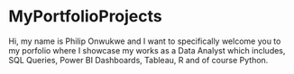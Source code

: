 # MyPortfolioProjects
Hi, my name is Philip Onwukwe and I want to specifically welcome you to my porfolio where I showcase my works as a Data Analyst which includes, SQL Queries, Power BI Dashboards, Tableau, R and of course Python.
